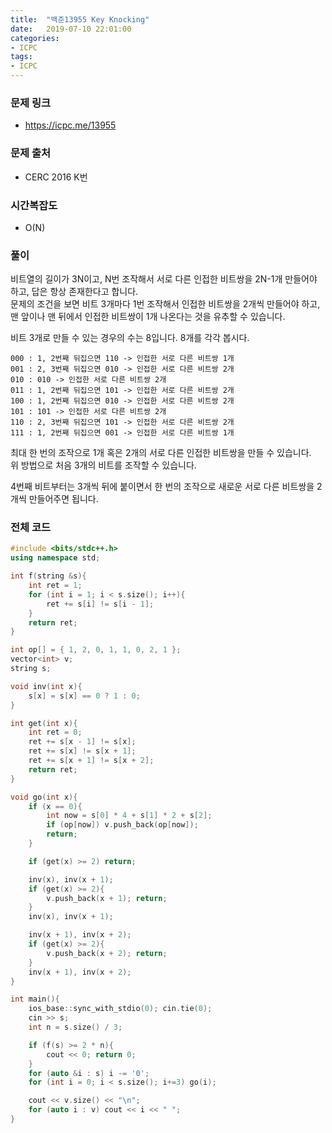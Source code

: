 ```yaml
---
title:  "백준13955 Key Knocking"
date:   2019-07-10 22:01:00
categories:
- ICPC
tags:
- ICPC
---
```


### 문제 링크
* https://icpc.me/13955

### 문제 출처
* CERC 2016 K번

### 시간복잡도
* O(N)

### 풀이
비트열의 길이가 3N이고, N번 조작해서 서로 다른 인접한 비트쌍을 2N-1개 만들어야 하고, 답은 항상 존재한다고 합니다.<br>
문제의 조건을 보면 비트 3개마다 1번 조작해서 인접한 비트쌍을 2개씩 만들어야 하고, 맨 앞이나 맨 뒤에서 인접한 비트쌍이 1개 나온다는 것을 유추할 수 있습니다.

비트 3개로 만들 수 있는 경우의 수는 8입니다. 8개를 각각 봅시다.
```
000 : 1, 2번째 뒤집으면 110 -> 인접한 서로 다른 비트쌍 1개
001 : 2, 3번째 뒤집으면 010 -> 인접한 서로 다른 비트쌍 2개
010 : 010 -> 인접한 서로 다른 비트쌍 2개
011 : 1, 2번째 뒤집으면 101 -> 인접한 서로 다른 비트쌍 2개
100 : 1, 2번째 뒤집으면 010 -> 인접한 서로 다른 비트쌍 2개
101 : 101 -> 인접한 서로 다른 비트쌍 2개
110 : 2, 3번째 뒤집으면 101 -> 인접한 서로 다른 비트쌍 2개
111 : 1, 2번째 뒤집으면 001 -> 인접한 서로 다른 비트쌍 1개
```
최대 한 번의 조작으로 1개 혹은 2개의 서로 다른 인접한 비트쌍을 만들 수 있습니다.<br>
위 방법으로 처음 3개의 비트를 조작할 수 있습니다.

4번째 비트부터는 3개씩 뒤에 붙이면서 한 번의 조작으로 새로운 서로 다른 비트쌍을 2개씩 만들어주면 됩니다.

### 전체 코드
```cpp
#include <bits/stdc++.h>
using namespace std;

int f(string &s){
	int ret = 1;
	for (int i = 1; i < s.size(); i++){
		ret += s[i] != s[i - 1];
	}
	return ret;
}

int op[] = { 1, 2, 0, 1, 1, 0, 2, 1 };
vector<int> v;
string s;

void inv(int x){
	s[x] = s[x] == 0 ? 1 : 0;
}

int get(int x){
	int ret = 0;
	ret += s[x - 1] != s[x];
	ret += s[x] != s[x + 1];
	ret += s[x + 1] != s[x + 2];
	return ret;
}

void go(int x){
	if (x == 0){
		int now = s[0] * 4 + s[1] * 2 + s[2];
		if (op[now]) v.push_back(op[now]);
		return;
	}

	if (get(x) >= 2) return;

	inv(x), inv(x + 1);
	if (get(x) >= 2){
		v.push_back(x + 1); return;
	}
	inv(x), inv(x + 1);

	inv(x + 1), inv(x + 2);
	if (get(x) >= 2){
		v.push_back(x + 2); return;
	}
	inv(x + 1), inv(x + 2);
}

int main(){
	ios_base::sync_with_stdio(0); cin.tie(0);
	cin >> s;
	int n = s.size() / 3;

	if (f(s) >= 2 * n){
		cout << 0; return 0;
	}
	for (auto &i : s) i -= '0';
	for (int i = 0; i < s.size(); i+=3) go(i);

	cout << v.size() << "\n";
	for (auto i : v) cout << i << " ";
}
```
